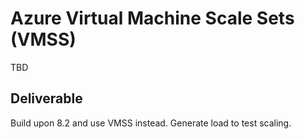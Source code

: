 # Azure Virtual Machine Scale Sets (VMSS)

TBD

## Deliverable

Build upon 8.2 and use VMSS instead. Generate load to test scaling.
